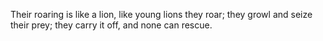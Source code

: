 Their roaring is like a lion, like young lions they roar; they growl and seize their prey; they carry it off, and none can rescue.
